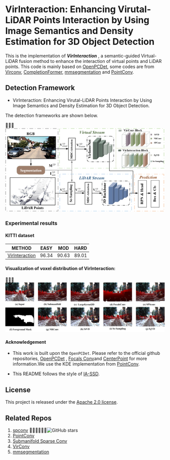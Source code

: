 # VirInteraction: Enhancing Virutal-LiDAR Points Interaction by Using Image Semantics and Density Estimation for 3D Object Detection

This is the implementation of ***VirInteraction*** ,  a semantic-guided Virtual-LiDAR fusion method to enhance the interaction of virtual points and LiDAR points. This code is mainly based on [OpenPCDet](https://github.com/open-mmlab/OpenPCDet), some codes are from [Virconv](https://github.com/hailanyi/TED), [CompletionFormer](https://github.com/youmi-zym/CompletionFormer), [mmsegmentation](https://github.com/open-mmlab/mmsegmentation/tree/main) and [PointConv](https://github.com/DylanWusee/pointconv).

## Detection Framework

* VirInteraction: Enhancing Virutal-LiDAR Points Interaction by Using Image Semantics and Density Estimation for 3D Object Detection.

The detection frameworks are shown below.

![](./tools/image/total.png)

### Experimental results

#### KITTI dataset

| METHOD                                                        | EASY  | MOD   | HARD  |
| ------------------------------------------------------------- | ----- | ----- | ----- |
| [VirInteraction](tools/cfgs/models/kitti/VirInteraction.yaml) | 96.34 | 90.63 | 89.01 |

#### Visualization of voxel distribution of VirInteraction:

![loadingag1489](./tools/image/vision_difference.png)



#### Acknowledgement

* This work is built upon the `OpenPCDet`. Please refer to the official github repositories, [OpenPCDet](https://github.com/open-mmlab/OpenPCDet) , [Focals Conv](https://github.com/dvlab-research/FocalsConv/tree/master)and [CenterPoint](https://github.com/tianweiy/CenterPoint) for more information.We use the KDE implementation from [PointConv](https://github.com/DylanWusee/pointconv).

* This README follows the style of [IA-SSD](https://github.com/yifanzhang713/IA-SSD).

## License

This project is released under the [Apache 2.0 license](LICENSE).

## Related Repos

1. [spconv](https://github.com/traveller59/spconv) ![GitHub stars](https://img.shields.io/github/stars/traveller59/spconv.svg?style=flat&label=Star)
2. [PointConv](https://github.com/DylanWusee/pointconv)
3. [Submanifold Sparse Conv](https://github.com/facebookresearch/SparseConvNet)
4. [VirConv](https://github.com/hailanyi/VirConv)
5. [mmsegmentation](https://github.com/open-mmlab/mmsegmentation/tree/main)
